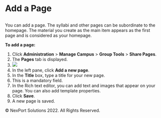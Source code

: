 # Add a Page

##

You can add a page. The syllabi and other pages can be subordinate to the homepage. The material you create as the main item appears as the first page and is considered as your homepage.

&#x20;

**To add a page:**

1. Click **Administration** > **Manage Campus** > **Group Tools** > **Share Pages**.
2. The **Pages** tab is displayed.
3. ![](https://www.nexportcampus.com/Content/Guides/aweb/Content/Resources/Images/GT\_Share\_Pages/Share\_Pages\_Add\_550x290.png)
4. In the left pane, click **Add a new page**.
5. In the **Title** box, type a title for your new page.
6. This is a mandatory field.
7. In the Rich text editor, you can add text and images that appear on your page. You can also add template properties.
8. Click **Save**.
9. A new page is saved.

&#x20; © NexPort Solutions 2022. All Rights Reserved.
